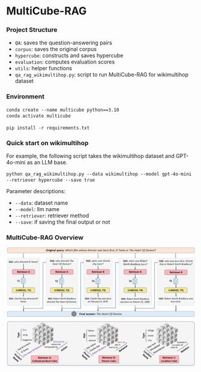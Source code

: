# MultiCube-RAG

<!-- <div align="left">
<img src="https://github.com/JimengShi/Hypercube-RAG/blob/main/figures/hypercube_rag.jpg" alt="hypercuberag" width="1000"/> 
</div> -->


### Project Structure

- `QA`: saves the question-answering pairs
- `corpus`: saves the original corpus
- `hypercube`: constructs and saves hypercube
- `evaluation`: computes evaluation scores
- `utils`: helper functions
- `qa_rag_wikimultihop.py`: script to run MultiCube-RAG for wikimultihop dataset


### Environment
```
conda create --name multicube python==3.10
conda activate multicube

pip install -r requirements.txt
```

### Quick start on wikimultihop

For example, the following script takes the wikimultihop dataset and GPT-4o-mini as an LLM base.

```
python qa_rag_wikimultihop.py --data wikimultihop --model gpt-4o-mini --retriever hypercube --save true
```

Parameter descriptions:

- `--data`: dataset name
- `--model`: llm name
- `--retriever`: retriever method
- `--save`: if saving the final output or not

### MultiCube-RAG Overview
<div align="left">
<img src="https://github.com/JimengShi/CubeRAG/blob/main/assets/multicube_example.png" alt="multicube-rag" width="1000"/> 
</div>
